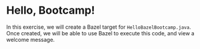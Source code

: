 # Hello, Bootcamp!

In this exercise, we will create a Bazel target for `HelloBazelBootcamp.java`. Once created, we will be able to use Bazel to execute this code, and view a welcome message.
